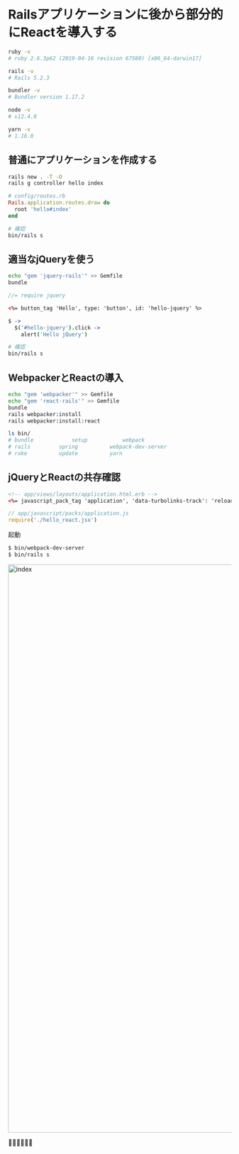 # Railsアプリケーションに後から部分的にReactを導入する

```sh
ruby -v
# ruby 2.6.3p62 (2019-04-16 revision 67580) [x86_64-darwin17]

rails -v
# Rails 5.2.3

bundler -v
# Bundler version 1.17.2

node -v
# v12.4.0

yarn -v
# 1.16.0
```

## 普通にアプリケーションを作成する

```sh
rails new . -T -O
rails g controller hello index
```
```rb
# config/routes.rb
Rails.application.routes.draw do
  root 'hello#index'
end
```
```sh
# 確認
bin/rails s
```

## 適当なjQueryを使う
```sh
echo "gem 'jquery-rails'" >> Gemfile
bundle
```
```js
//= require jquery
```
```html
<%= button_tag 'Hello', type: 'button', id: 'hello-jquery' %>
```
```coffee
$ ->
  $('#hello-jquery').click ->
    alert('Hello jQuery')
```
```sh
# 確認
bin/rails s
```

## WebpackerとReactの導入
```sh
echo "gem 'webpacker'" >> Gemfile
echo "gem 'react-rails'" >> Gemfile
bundle
rails webpacker:install
rails webpacker:install:react
```
```sh
ls bin/
# bundle			setup			webpack
# rails			spring			webpack-dev-server
# rake			update			yarn
```

## jQueryとReactの共存確認

```html
<!-- app/views/layouts/application.html.erb -->
<%= javascript_pack_tag 'application', 'data-turbolinks-track': 'reload' %>
```

```js
// app/javascript/packs/application.js
require('./hello_react.jsx')
```

起動

```sh
$ bin/webpack-dev-server
$ bin/rails s
```
<img width="1280" alt="index" src="https://user-images.githubusercontent.com/38872854/59580219-361c4180-910b-11e9-838c-44858bca0372.png">

🎉🎉🎉🎉🎉🎉
